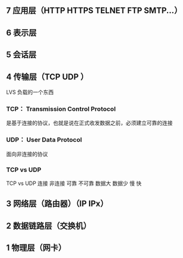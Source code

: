 

## 7 应用层（HTTP HTTPS TELNET FTP SMTP...）


## 6 表示层

## 5 会话层

## 4 传输层（TCP UDP ）
LVS  负载的一个东西

### TCP： Transmission Control Protocol
是基于连接的协议，也就是说在正式收发数据之前，必须建立可靠的连接

### UDP： User Data Protocol
面向非连接的协议

### TCP vs UDP
TCP  vs  UDP
连接     非连接
可靠     不可靠
数据大   数据少
慢       快

## 3 网络层（路由器）（IP  IPx）


## 2 数据链路层（交换机）


## 1 物理层（网卡）